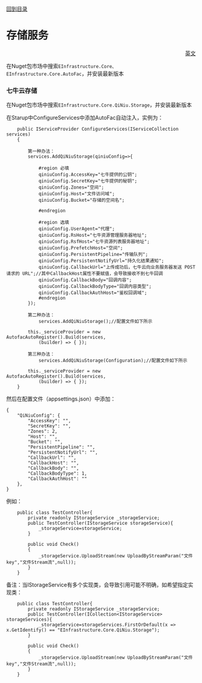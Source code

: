<a href="https://github.com/zhenlei520/System.Extension.Core/blob/master/README.zh-cn.md">回到目录</a>

# 存储服务 #
<p align="right"><a href="https://github.com/zhenlei520/System.Extension.Core/tree/master/src/Storage/QiNiu/README.md">英文</a></p>

在Nuget包市场中搜索`EInfrastructure.Core、EInfrastructure.Core.AutoFac`，并安装最新版本

### 七牛云存储 ###
在Nuget包市场中搜索`EInfrastructure.Core.QiNiu.Storage`，并安装最新版本

在Starup中ConfigureServices中添加AutoFac自动注入，实例为：  
    
		public IServiceProvider ConfigureServices(IServiceCollection services)
		{

            第一种办法：
			services.AddQiNiuStorage(qiniuConfig=>{
				
				#region 必填
				qiniuConfig.AccessKey="七牛提供的公钥";
				qiniuConfig.SecretKey="七牛提供的秘钥";
				qiniuConfig.Zones="空间";
				qiniuConfig.Host="文件访问域";
				qiniuConfig.Bucket="存储的空间名";

				#endregion

				#region 选填
				qiniuConfig.UserAgent="代理";
				qiniuConfig.RsHost="七牛资源管理服务器地址";
				qiniuConfig.RsfHost="七牛资源列表服务器地址";
				qiniuConfig.PrefetchHost="空间";
				qiniuConfig.PersistentPipeline="传输队列";
				qiniuConfig.PersistentNotifyUrl="持久化结果通知";
				qiniuConfig.CallbackUrl="上传成功后，七牛云向业务服务器发送 POST 请求的 URL";//其中CallbackHost属性不要赋值，会导致接收不到七牛回调
				qiniuConfig.CallbackBody="回调内容";
				qiniuConfig.CallbackBodyType="回调内容类型";
				qiniuConfig.CallbackAuthHost="鉴权回调域";
				#endregion
			});

            第二种办法：
                services.AddQiNiuStorage();//配置文件如下所示

		    this._serviceProvider = new AutofacAutoRegister().Build(services,
                (builder) => { });

            第三种办法：
                services.AddQiNiuStorage(Configuration);//配置文件如下所示

		    this._serviceProvider = new AutofacAutoRegister().Build(services,
                (builder) => { });
		}

然后在配置文件（appsettings.json）中添加：

    {
        "QiNiuConfig": {
            "AccessKey": "",
            "SecretKey": "",
            "Zones": 2,
            "Host": "",
            "Bucket": "",
            "PersistentPipeline": "",
            "PersistentNotifyUrl": "",
            "CallbackUrl": "",
            "CallbackHost": "",
            "CallbackBody": "",
            "CallbackBodyType": 1,
            "CallbackAuthHost": ""
        },
    }

例如：

		public class TestController{
			private readonly IStorageService _storageService;
			public TestController(IStorageService storageService){
				_storageService=storageService;
			}

			public void Check()
			{
				_storageService.UploadStream(new UploadByStreamParam("文件key","文件Stream流",null));
			}
		} 

备注：当IStorageService有多个实现类，会导致引用可能不明确，如希望指定实现类：

		public class TestController{
			private readonly IStorageService _storageService;
			public TestController(ICollection<IStorageService> storageServices){
				_storageService=storageServices.FirstOrDefault(x => x.GetIdentify() == "EInfrastructure.Core.QiNiu.Storage");
			}

			public void Check()
			{
				_storageService.UploadStream(new UploadByStreamParam("文件key","文件Stream流",null));
			}
		} 


